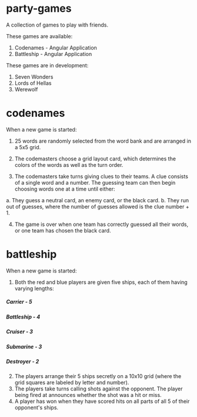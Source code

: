 # party-games
A collection of games to play with friends.

These games are available:

1. Codenames - Angular Application
2. Battleship - Angular Application

These games are in development:

1. Seven Wonders
2. Lords of Hellas
3. Werewolf


# codenames

When a new game is started:

1. 25 words are randomly selected from the word bank and are arranged in a 5x5 grid.

2. The codemasters choose a grid layout card, which determines the colors of the words as well as the turn order.

3. The codemasters take turns giving clues to their teams. A clue consists of a single word and a number. The guessing team can then begin choosing words one at a time until either:

  a. They guess a neutral card, an enemy card, or the black card.
  b. They run out of guesses, where the number of guesses allowed is the clue number + 1.

4. The game is over when one team has correctly guessed all their words, or one team has chosen the black card.

# battleship

When a new game is started:

1. Both the red and blue players are given five ships, each of them having varying lengths:
##### Carrier - 5
##### Battleship - 4
##### Cruiser - 3
##### Submarine - 3
##### Destroyer - 2

2. The players arrange their 5 ships secretly on a 10x10 grid (where the grid squares are labeled by letter and number).
3. The players take turns calling shots against the opponent. The player being fired at announces whether the shot was a hit or miss.
4. A player has won when they have scored hits on all parts of all 5 of their opponent's ships.
